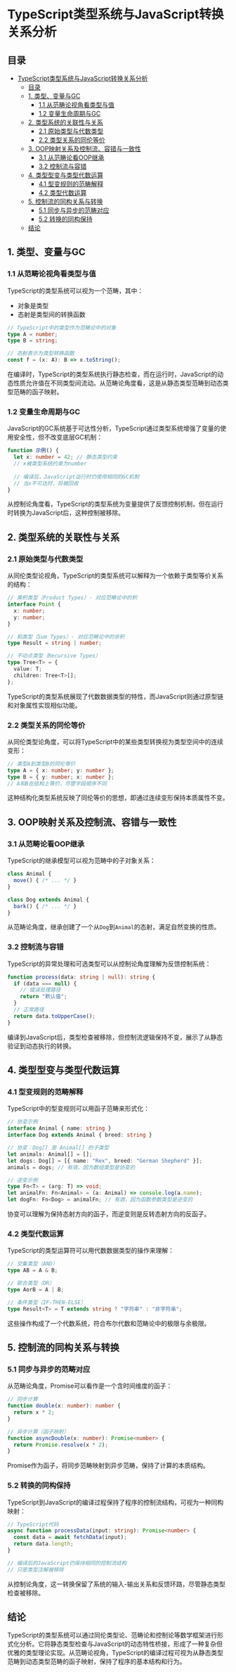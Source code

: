 
# TypeScript类型系统与JavaScript转换关系分析

## 目录

- [TypeScript类型系统与JavaScript转换关系分析](#typescript类型系统与javascript转换关系分析)
  - [目录](#目录)
  - [1. 类型、变量与GC](#1-类型变量与gc)
    - [1.1 从范畴论视角看类型与值](#11-从范畴论视角看类型与值)
    - [1.2 变量生命周期与GC](#12-变量生命周期与gc)
  - [2. 类型系统的关联性与关系](#2-类型系统的关联性与关系)
    - [2.1 原始类型与代数类型](#21-原始类型与代数类型)
    - [2.2 类型关系的同伦等价](#22-类型关系的同伦等价)
  - [3. OOP映射关系及控制流、容错与一致性](#3-oop映射关系及控制流容错与一致性)
    - [3.1 从范畴论看OOP继承](#31-从范畴论看oop继承)
    - [3.2 控制流与容错](#32-控制流与容错)
  - [4. 类型型变与类型代数运算](#4-类型型变与类型代数运算)
    - [4.1 型变规则的范畴解释](#41-型变规则的范畴解释)
    - [4.2 类型代数运算](#42-类型代数运算)
  - [5. 控制流的同构关系与转换](#5-控制流的同构关系与转换)
    - [5.1 同步与异步的范畴对应](#51-同步与异步的范畴对应)
    - [5.2 转换的同构保持](#52-转换的同构保持)
  - [结论](#结论)

## 1. 类型、变量与GC

### 1.1 从范畴论视角看类型与值

TypeScript的类型系统可以视为一个范畴，其中：

- 对象是类型
- 态射是类型间的转换函数

```typescript
// TypeScript中的类型作为范畴论中的对象
type A = number;
type B = string;

// 态射表示为类型转换函数
const f = (x: A): B => x.toString();
```

在编译时，TypeScript的类型系统执行静态检查，而在运行时，JavaScript的动态性质允许值在不同类型间流动。从范畴论角度看，这是从静态类型范畴到动态类型范畴的函子映射。

### 1.2 变量生命周期与GC

JavaScript的GC系统基于可达性分析，TypeScript通过类型系统增强了变量的使用安全性，但不改变底层GC机制：

```typescript
function 示例() {
  let x: number = 42; // 静态类型约束
  // x被类型系统约束为number
  
  // 编译后，JavaScript运行时仍使用相同的GC机制
  // 当x不可达时，将被回收
}
```

从控制论角度看，TypeScript的类型系统为变量提供了反馈控制机制，但在运行时转换为JavaScript后，这种控制被移除。

## 2. 类型系统的关联性与关系

### 2.1 原始类型与代数类型

从同伦类型论视角，TypeScript的类型系统可以解释为一个依赖于类型等价关系的结构：

```typescript
// 乘积类型（Product Types）- 对应范畴论中的积
interface Point {
  x: number;
  y: number;
}

// 和类型（Sum Types）- 对应范畴论中的余积
type Result = string | number;

// 不动点类型（Recursive Types）
type Tree<T> = {
  value: T;
  children: Tree<T>[];
};
```

TypeScript的类型系统展现了代数数据类型的特性，而JavaScript则通过原型链和对象属性实现相似功能。

### 2.2 类型关系的同伦等价

从同伦类型论角度，可以将TypeScript中的某些类型转换视为类型空间中的连续变形：

```typescript
// 类型A到类型B的同伦等价
type A = { x: number; y: number };
type B = { y: number; x: number };
// A和B在结构上等价，尽管字段顺序不同
```

这种结构化类型系统反映了同伦等价的思想，即通过连续变形保持本质属性不变。

## 3. OOP映射关系及控制流、容错与一致性

### 3.1 从范畴论看OOP继承

TypeScript的继承模型可以视为范畴中的子对象关系：

```typescript
class Animal {
  move() { /* ... */ }
}

class Dog extends Animal {
  bark() { /* ... */ }
}
```

从范畴论角度，继承创建了一个从`Dog`到`Animal`的态射，满足自然变换的性质。

### 3.2 控制流与容错

TypeScript的异常处理和可选类型可以从控制论角度理解为反馈控制系统：

```typescript
function process(data: string | null): string {
  if (data === null) {
    // 错误处理路径
    return "默认值";
  }
  // 正常路径
  return data.toUpperCase();
}
```

编译到JavaScript后，类型检查被移除，但控制流逻辑保持不变，展示了从静态验证到动态执行的转换。

## 4. 类型型变与类型代数运算

### 4.1 型变规则的范畴解释

TypeScript中的型变规则可以用函子范畴来形式化：

```typescript
// 协变示例
interface Animal { name: string }
interface Dog extends Animal { breed: string }

// 协变：Dog[] 是 Animal[] 的子类型
let animals: Animal[] = [];
let dogs: Dog[] = [{ name: "Rex", breed: "German Shepherd" }];
animals = dogs; // 有效，因为数组类型是协变的

// 逆变示例
type Fn<T> = (arg: T) => void;
let animalFn: Fn<Animal> = (a: Animal) => console.log(a.name);
let dogFn: Fn<Dog> = animalFn; // 有效，因为函数参数类型是逆变的
```

协变可以理解为保持态射方向的函子，而逆变则是反转态射方向的反函子。

### 4.2 类型代数运算

TypeScript的类型运算符可以用代数数据类型的操作来理解：

```typescript
// 交集类型（AND）
type AB = A & B;

// 联合类型（OR）
type AorB = A | B;

// 条件类型（IF-THEN-ELSE）
type Result<T> = T extends string ? "字符串" : "非字符串";
```

这些操作构成了一个代数系统，符合布尔代数和范畴论中的极限与余极限。

## 5. 控制流的同构关系与转换

### 5.1 同步与异步的范畴对应

从范畴论角度，Promise可以看作是一个含时间维度的函子：

```typescript
// 同步计算
function double(x: number): number {
  return x * 2;
}

// 异步计算（函子映射）
function asyncDouble(x: number): Promise<number> {
  return Promise.resolve(x * 2);
}
```

Promise作为函子，将同步范畴映射到异步范畴，保持了计算的本质结构。

### 5.2 转换的同构保持

TypeScript到JavaScript的编译过程保持了程序的控制流结构，可视为一种同构映射：

```typescript
// TypeScript代码
async function processData(input: string): Promise<number> {
  const data = await fetchData(input);
  return data.length;
}

// 编译后的JavaScript仍保持相同的控制流结构
// 只是类型注解被移除
```

从控制论角度，这一转换保留了系统的输入-输出关系和反馈环路，尽管静态类型检查被移除。

## 结论

TypeScript的类型系统可以通过同伦类型论、范畴论和控制论等数学框架进行形式化分析。它将静态类型检查与JavaScript的动态特性桥接，形成了一种复杂但优雅的类型理论实现。从范畴论视角，TypeScript的编译过程可视为从静态类型范畴到动态类型范畴的函子映射，保持了程序的基本结构和行为。

